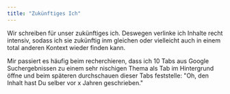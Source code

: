 ```yaml
---
title: "Zukünftiges Ich"
---
```

Wir schreiben für unser zukünftiges ich. Deswegen verlinke ich Inhalte recht intensiv, sodass ich sie zukünftig inm gleichen oder vielleicht auch in einem total anderen Kontext wieder finden kann.

Mir passiert es häufig beim recherchieren, dass ich 10 Tabs aus Google Suchergebnissen zu einem sehr nischigen Thema als Tab im Hintergrund öffne und beim späteren durchschauen dieser Tabs feststelle:
"Oh, den Inhalt hast Du selber vor x Jahren geschrieben."